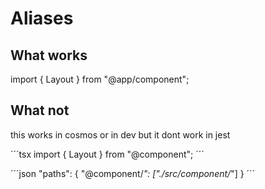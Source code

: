 # Aliases

## What works

import { Layout } from "@app/component";

## What not

this works in cosmos or in dev but it dont work in jest

´´´tsx
import { Layout } from "@component";
´´´

´´´json
"paths": {
"@component/*": ["./src/component/*"]
}
´´´
